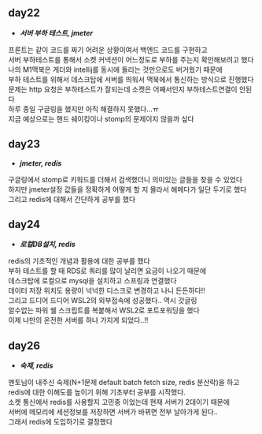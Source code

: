 ## day22
- ***서버 부하 테스트, jmeter***

프론트는 같이 코드를 짜기 어려운 상황이여서 백엔드 코드를 구현하고<br>
서버 부하테스트를 통해서 소켓 커넥션이 어느정도로 부하를 주는지 확인해보려고 했다<br>
나의 M1맥북은 게더와 intellij를 동시에 돌리는 것만으로도 버거웠기 때문에<br>
부하 테스트를 위해서 데스크탑에 서버를 띄워서 맥북에서 통신하는 방식으로 진행했다<br>
문제는 http 요청은 부하테스트가 잘되는데 소켓은 어째서인지 부하테스트연결이 안된다<br>
하루 종일 구글링을 했지만 아직 해결하지 못했다...ㅠ<br>
지금 예상으로는 핸드 쉐이킹이나 stomp의 문제이지 않을까 싶다<br>


## day23
- ***jmeter, redis***

구글링에서 stomp로 키워드를 더해서 검색했더니 의미있는 글들을 찾을 수 있었다<br>
하지만 jmeter설정 값들을 정확하게 어떻게 할 지 몰라서 해메다가 일단 두기로 했다<br>
그리고 redis에 대해서 간단하게 공부를 했다<br>

## day24
- ***로컬DB설치, redis***

redis의 기초적인 개념과 활용에 대한 공부를 했다<br>
부하 테스트를 할 때 RDS로 쿼리를 많이 날리면 요금이 나오기 때문에<br>
데스크탑에 로컬으로 mysql을 설치하고 스프링과 연결했다<br>
데이터 저장 위치도 용량이 넉넉한 디스크로 변경하고 나니 든든하다!!<br>
그리고 드디어 드디어 WSL2의 외부접속에 성공했다.. 역시 갓글링<br>
알수없는 파워 쉘 스크립트를 복붙해서 WSL2로 포트포워딩을 했다<br>
이제 나만의 온전한 서버를 하나 가지게 되었다..!!<br>

## day26
- ***숙제, redis***

멘토님이 내주신 숙제(N+1문제 default batch fetch size, redis 분산락)을 하고<br>
redis에 대한 이해도를 높이기 위해 기초부터 공부를 시작했다.<br>
소켓 통신에서 redis를 사용할지 고민중 이었는데 현재 서버가 2대이기 때문에<br>
서버에 메모리에 세션정보를 저장하면 서버가 바뀌면 전부 날아가게 된다..<br>
그래서 redis에 도입하기로 결정했다<br>



